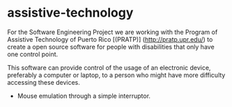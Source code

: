 # assistive-technology
For the Software Engineering Project we are working with the Program of Assistive Technology of Puerto Rico [(PRATP)] (http://pratp.upr.edu/) to create a open source software for people with disabilities that only have one control point.

This software can provide control of the usage of an electronic device, preferably a computer or laptop, to a person who might have more difficulty accessing these devices.

- Mouse emulation through a simple interruptor.


